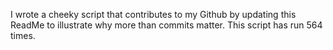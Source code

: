 I wrote a cheeky script that contributes to my Github by updating this ReadMe to illustrate why more than commits matter. This script has run 564 times.
